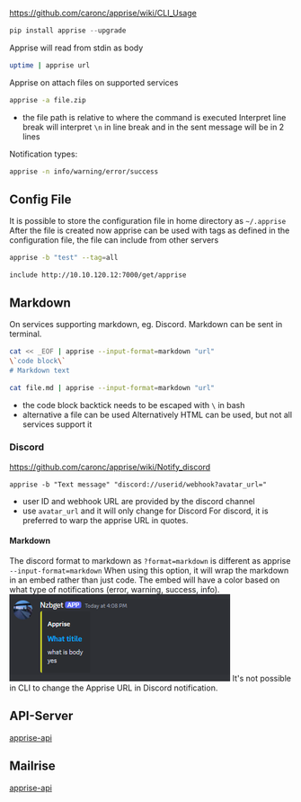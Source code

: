 https://github.com/caronc/apprise/wiki/CLI_Usage
```python
pip install apprise --upgrade
```

Apprise will read from stdin as body
```bash
uptime | apprise url
```
Apprise on attach files on supported services
```bash
apprise -a file.zip
```
- the file path is relative to where the command is executed
Interpret line break will interpret `\n` in line break and in the sent message will be in 2 lines

Notification types:
```bash
apprise -n info/warning/error/success
```

## Config File
It is possible to store the configuration file in home directory as `~/.apprise`
After the file is created now apprise can be used with tags as defined in the configuration file, the file can include from other servers
```bash
apprise -b "test" --tag=all
```
```nginx
include http://10.10.120.12:7000/get/apprise
```

## Markdown
On services supporting markdown, eg. Discord. Markdown can be sent in terminal.
```bash
cat << _EOF | apprise --input-format=markdown "url"
\`code block\`
# Markdown text
```
```bash
cat file.md | apprise --input-format=markdown "url"
```
- the code block backtick needs to be escaped with `\` in bash 
- alternative a file can be used
Alternatively HTML can be used, but not all services support it
### Discord
https://github.com/caronc/apprise/wiki/Notify_discord
```shell
apprise -b "Text message" "discord://userid/webhook?avatar_url="
```
- user ID and webhook URL are provided by the discord channel
- use `avatar_url` and it will only change for Discord
For discord, it is preferred to warp the apprise URL in quotes.
#### Markdown
The discord format to markdown as `?format=markdown` is different as apprise `--input-format=markdown`
When using this option, it will wrap the markdown in an embed rather than just code. The embed will have a color based on what type of notifications (error, warning, success, info).
![](assets/Pasted%20image%2020241112162517.png)
It's not possible in CLI to change the Apprise URL in Discord notification.

## API-Server
[apprise-api](../!documentation/Docker%20Apps/notification/apprise-api.md)

## Mailrise
[apprise-api](../!documentation/Docker%20Apps/notification/apprise-api.md#Mailrise)
